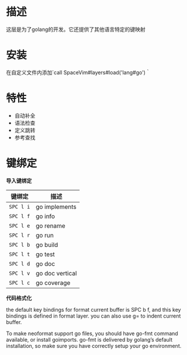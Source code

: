 

# 描述
这层是为了golang的开发。它还提供了其他语言特定的键映射

# 安装
在自定义文件内添加`call SpaceVim#layers#load('lang#go')｀

# 特性

 - 自动补全
 - 语法检查
 - 定义跳转
 - 参考查找

# 键绑定
**导入键绑定**

|键绑定|描述|
|-|-|
|`SPC l i`|go implements|
|`SPC l f`|go info|
|`SPC l e`|go rename|
|`SPC l r`|go run|
|`SPC l b`|go build|
|`SPC l t`|go test|
|`SPC l d`|go doc|
|`SPC l v`|go doc vertical|
|`SPC l c`|go coverage|

**代码格式化**

the default key bindings for format current buffer is SPC b f, and this key bindings is defined in format layer. you can also use g= to indent current buffer.

To make neoformat support go files, you should have go-fmt command available, or install goimports. go-fmt is delivered by golang’s default installation, so make sure you have correctly setup your go environment.
